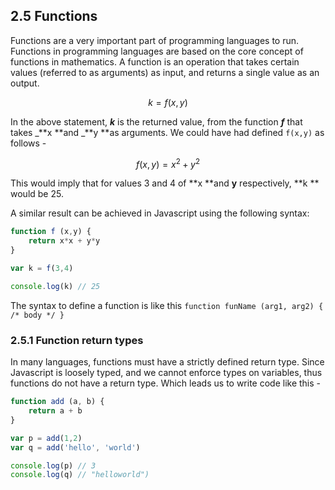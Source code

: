 ## 2.5 Functions

Functions are a very important part of programming languages to run. Functions in programming languages are based on the core concept of functions in mathematics. A function is an operation that takes certain values \(referred to as arguments\) as input, and returns a single value as an output.

$$k = f(x,y)$$

In the above statement, _**k**_ is the returned value, from the function _**f**_ that takes _**x  **and _**y  **as arguments. We could have had defined `f(x,y)` as follows -

$$f(x,y) = x^2 + y^2$$

This would imply that for values 3 and 4 of **x **and **y** respectively, **k ** would be 25.

A similar result can be achieved in Javascript using the following syntax: 

```js
function f (x,y) {
    return x*x + y*y
}

var k = f(3,4)

console.log(k) // 25
```

The syntax to define a function is like this `function funName (arg1, arg2) { /* body */ }`  

### 2.5.1 Function return types

In many languages, functions must have a strictly defined return type. Since Javascript is loosely typed, and we cannot enforce types on variables, thus functions do not have a return type. Which leads us to write code like this - 

```js
function add (a, b) {
    return a + b
}

var p = add(1,2)
var q = add('hello', 'world')

console.log(p) // 3
console.log(q) // "helloworld")
```



